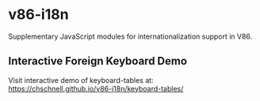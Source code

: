 # v86-i18n

Supplementary JavaScript modules for internationalization support in V86.

## Interactive Foreign Keyboard Demo

Visit interactive demo of keyboard-tables at: https://chschnell.github.io/v86-i18n/keyboard-tables/
